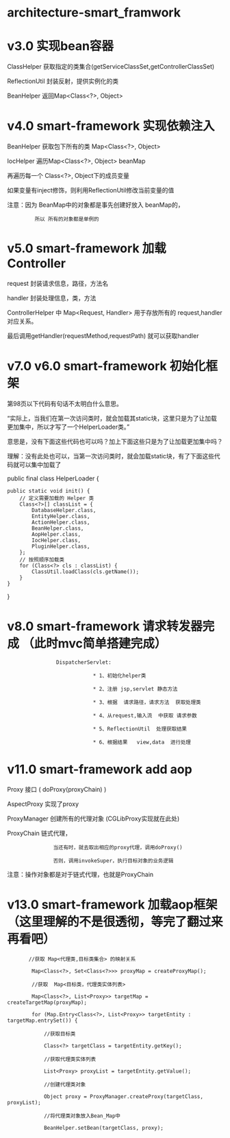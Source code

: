 # architecture-smart_framwork

# v3.0 实现bean容器
   ClassHelper 获取指定的类集合(getServiceClassSet,getControllerClassSet)

   ReflectionUtil 封装反射，提供实例化的类

   BeanHelper 返回Map<Class<?>, Object>

   
# v4.0 smart-framework 实现依赖注入

   BeanHelper 获取包下所有的类  Map<Class<?>, Object>

   IocHelper 遍历Map<Class<?>, Object> beanMap

   再遍历每一个 Class<?>, Object下的成员变量

   如果变量有inject修饰，则利用ReflectionUtil修改当前变量的值

   注意：因为 BeanMap中的对象都是事先创建好放入 beanMap的，

             所以 所有的对象都是单例的
             
# v5.0 smart-framework 加载 Controller

   request 封装请求信息，路径，方法名

   handler 封装处理信息，类，方法

   ControllerHelper 中 Map<Request, Handler> 用于存放所有的 request,handler对应关系。

   最后调用getHandler(requestMethod,requestPath)  就可以获取handler
   
# v7.0 v6.0 smart-framework 初始化框架

  第98页以下代码有句话不太明白什么意思。

“实际上，当我们在第一次访问类时，就会加载其static块，这里只是为了让加载更加集中，所以才写了一个HelperLoader类。”

意思是，没有下面这些代码也可以吗？加上下面这些只是为了让加载更加集中吗？

理解：没有此处也可以，当第一次访问类时，就会加载static块，有了下面这些代码就可以集中加载了

public final class HelperLoader {

    public static void init() {
        // 定义需要加载的 Helper 类
        Class<?>[] classList = {
            DatabaseHelper.class,
            EntityHelper.class,
            ActionHelper.class,
            BeanHelper.class,
            AopHelper.class,
            IocHelper.class,
            PluginHelper.class,
        };
        // 按照顺序加载类
        for (Class<?> cls : classList) {
            ClassUtil.loadClass(cls.getName());
        }
    }
}


# v8.0 smart-framework 请求转发器完成 （此时mvc简单搭建完成）

                    DispatcherServlet:

                                * 1、初始化helper类

                                * 2、注册 jsp,servlet 静态方法

                                * 3、根据  请求路径，请求方法  获取处理类

                                * 4、从request,输入流  中获取 请求参数

                                * 5、ReflectionUtil  处理获取结果

                                * 6、根据结果   view,data  进行处理

# v11.0 smart-framework add aop

Proxy  接口  ( doProxy(proxyChain) )

AspectProxy   实现了proxy

ProxyManager   创建所有的代理对象  (CGLibProxy实现就在此处)

ProxyChain  链式代理，

                   当还有时，就去取出相应的proxy代理，调用doProxy()

                   否则，调用invokeSuper，执行目标对象的业务逻辑

 注意：操作对象都是对于链式代理，也就是ProxyChain

# v13.0 smart-framework 加载aop框架（这里理解的不是很透彻，等完了翻过来再看吧）

           //获取 Map<代理类,目标类集合> 的映射关系

            Map<Class<?>, Set<Class<?>>> proxyMap = createProxyMap();

            //获取  Map<目标类，代理类实体列表>

            Map<Class<?>, List<Proxy>> targetMap = createTargetMap(proxyMap);

            for (Map.Entry<Class<?>, List<Proxy>> targetEntity : targetMap.entrySet()) {

                //获取目标类

                Class<?> targetClass = targetEntity.getKey();

                //获取代理类实体列表

                List<Proxy> proxyList = targetEntity.getValue();

                //创建代理类对象

                Object proxy = ProxyManager.createProxy(targetClass, proxyList);

                //将代理类对象放入Bean_Map中

                BeanHelper.setBean(targetClass, proxy);

